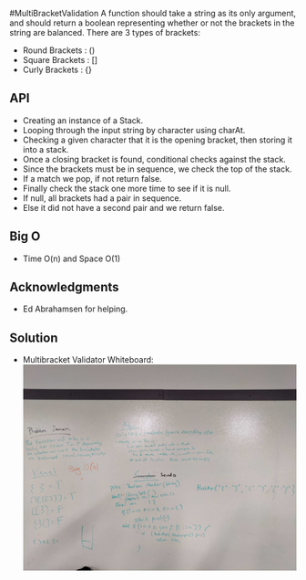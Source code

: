 #MultiBracketValidation
A function should take a string as its only argument, and should return a boolean representing whether or not the brackets in the string are balanced. There are 3 types of brackets:
- Round Brackets : ()
- Square Brackets : []
- Curly Brackets : {}

## API
- Creating an instance of a Stack.
- Looping through the input string by character using charAt.
- Checking a given character that it is the opening bracket, then storing it into a stack.
- Once a closing bracket is found, conditional checks against the stack.
- Since the brackets must be in sequence, we check the top of the stack.
- If a match we pop, if not return false.
- Finally check the stack one more time to see if it is null.
- If null, all brackets had a pair in sequence.
- Else it did not have a second pair and we return false.
         

## Big O
- Time O(n) and Space O(1)

## Acknowledgments
- Ed Abrahamsen for helping.

## Solution
- Multibracket Validator Whiteboard: ![MultibracketValidator Whiteboard Solution](https://github.com/c23-repo/data-structures-and-algorithms/blob/master/code401Challenges/assets/img/MultiBracketValidation.jpg)
